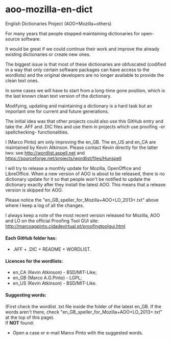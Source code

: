 aoo-mozilla-en-dict
===================

English Dictionaries Project (AOO+Mozilla+others)

For many years that people stopped maintaining dictionaries for open-source software.

It would be great if we could continue their work and improve the already existing dictionaries or create new ones.

The biggest issue is that most of these dictionaries are obfuscated (codified in a way that only certain software packages can have access to the wordlists) and the original developers are no longer available to provide the clean text ones.

In some cases we will have to start from a long-time gone position, which is the last known clean text version of the dictionary.

Modifying, updating and maintaining a dictionary is a hard task but an important one for current and future generations.

The initial idea was that other projects could also use this GitHub entry and take the .AFF and .DIC files and use them in projects which use proofing -or spellchecking- functionalities.


I (Marco Pinto) am only improving the en_GB. The en_US and en_CA are maintained by Kevin Atkinson.
Please contact Kevin directly for the latter two:
see http://wordlist.aspell.net 
and https://sourceforge.net/projects/wordlist/files/Hunspell

I will try to release a monthly update for Mozilla, OpenOffice and LibreOffice. When a new version of AOO is about to be released, there is no dictionary update for it so that people won't be notified to update the dictionary exactly after they install the latest AOO. This means that a release version is skipped for AOO.

Please notice the "en_GB_speller_for_Mozilla+AOO+LO_2013+.txt" above where I keep a log of all the changes.

I always keep a note of the most recent version released for Mozilla, AOO and LO on the official Proofing Tool GUI site:
http://marcoagpinto.cidadevirtual.pt/proofingtoolgui.html


#### Each GitHub folder has:
* .AFF + .DIC + README + WORDLIST.  
  
  
#### Licences for the wordlists:
* en_CA (Kevin Atkinson) - BSD/MIT-Like;
* en_GB (Marco A.G.Pinto) - LGPL;
* en_US (Kevin Atkinson) - BSD/MIT-Like.  
  
  

#### Suggesting words:

(First check the wordlist .txt file inside the folder of the latest en_GB. If the words aren't there, check "en_GB_speller_for_Mozilla+AOO+LO_2013+.txt" at the top of this page).  
If <B>NOT</B> found:
* Open a case or e-mail Marco Pinto with the suggested words.
